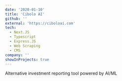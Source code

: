 ```yaml
---
date: '2020-01-10'
title: 'Cibolo AI'
github: ''
external: 'https://ciboloai.com'
tech:
  - Next.JS
  - Typescript
  - Express.JS
  - Web Scraping
  - CMS
company: ''
showInProjects: true
---
```


Alternative investment reporting tool powered by AI/ML
